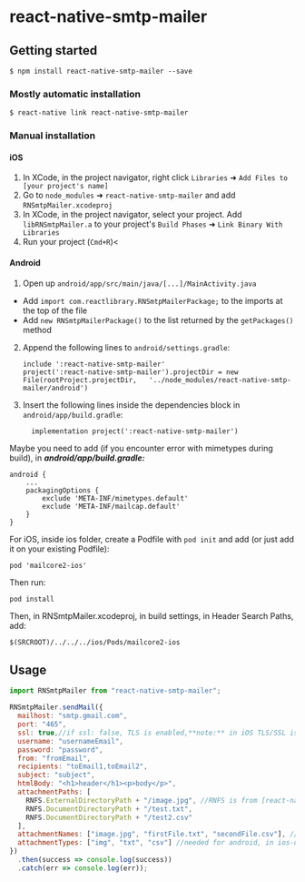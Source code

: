 # react-native-smtp-mailer

## Getting started

`$ npm install react-native-smtp-mailer --save`

### Mostly automatic installation

`$ react-native link react-native-smtp-mailer`

### Manual installation

#### iOS

1. In XCode, in the project navigator, right click `Libraries` ➜ `Add Files to [your project's name]`
2. Go to `node_modules` ➜ `react-native-smtp-mailer` and add `RNSmtpMailer.xcodeproj`
3. In XCode, in the project navigator, select your project. Add `libRNSmtpMailer.a` to your project's `Build Phases` ➜ `Link Binary With Libraries`
4. Run your project (`Cmd+R`)<

#### Android

1. Open up `android/app/src/main/java/[...]/MainActivity.java`

- Add `import com.reactlibrary.RNSmtpMailerPackage;` to the imports at the top of the file
- Add `new RNSmtpMailerPackage()` to the list returned by the `getPackages()` method

2. Append the following lines to `android/settings.gradle`:
   ```
   include ':react-native-smtp-mailer'
   project(':react-native-smtp-mailer').projectDir = new File(rootProject.projectDir, 	'../node_modules/react-native-smtp-mailer/android')
   ```
3. Insert the following lines inside the dependencies block in `android/app/build.gradle`:
   ```
     implementation project(':react-native-smtp-mailer')
   ```

Maybe you need to add (if you encounter error with mimetypes during build), in <b><i>android/app/build.gradle:</i></b>

```
android {
	...
	packagingOptions {
		exclude 'META-INF/mimetypes.default'
		exclude 'META-INF/mailcap.default'
	}
}
```

For iOS, inside ios folder, create a Podfile with `pod init` and add (or just add it on your existing Podfile):
```
pod 'mailcore2-ios'
```
Then run:
```
pod install
```

Then, in RNSmtpMailer.xcodeproj, in build settings, in Header Search Paths, add:
```
$(SRCROOT)/../../../ios/Pods/mailcore2-ios 
```

## Usage

```javascript
import RNSmtpMailer from "react-native-smtp-mailer";

RNSmtpMailer.sendMail({
  mailhost: "smtp.gmail.com",
  port: "465",
  ssl: true,//if ssl: false, TLS is enabled,**note:** in iOS TLS/SSL is determined automatically, so either true or false is the same
  username: "usernameEmail",
  password: "password",
  from: "fromEmail",
  recipients: "toEmail1,toEmail2",
  subject: "subject",
  htmlBody: "<h1>header</h1><p>body</p>",
  attachmentPaths: [
    RNFS.ExternalDirectoryPath + "/image.jpg", //RNFS is from [react-native-fs](https://github.com/itinance/react-native-fs) library, used just to demonstrate a way of accessing files in phone filesystem.
    RNFS.DocumentDirectoryPath + "/test.txt",
    RNFS.DocumentDirectoryPath + "/test2.csv"
  ], 
  attachmentNames: ["image.jpg", "firstFile.txt", "secondFile.csv"], //only used in android, these are renames of original files. in ios filenames will be same as specified in path. In ios-only application, leave it empty: attachmentNames:[] 
  attachmentTypes: ["img", "txt", "csv"] //needed for android, in ios-only application, leave it empty: attachmentTypes:[]
})
  .then(success => console.log(success))
  .catch(err => console.log(err));
```